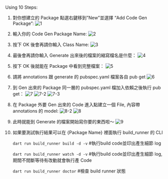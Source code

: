 Using 10 Steps:

1. 對你想建立的 Package 點選右鍵移到”New”並選擇 “Add Code Gen Package”:
![1](https://github.com/oscarhuang790512/CodeGenTemplateDart/assets/155708077/769d3428-ac32-4b23-808d-dd97dd989868)

2. 輸入你的 Code Gen Package Name:
![2](https://github.com/oscarhuang790512/CodeGenTemplateDart/assets/155708077/3376ce37-937c-4890-9735-b88e81c1485d)

3. 按下 OK 後會再請你輸入 Class Name:
![3](https://github.com/oscarhuang790512/CodeGenTemplateDart/assets/155708077/9a3df582-5df7-4ce0-bfb5-40cbefb1a5f0)

4. 最後會再請你輸入 Generate 出來後的檔案的縮寫檔名是什麼：
![4](https://github.com/oscarhuang790512/CodeGenTemplateDart/assets/155708077/b6f809f6-39e6-494b-829d-28695cae960a)

5. 按下 OK 後就能在 Package 中看到完整檔案：
![5](https://github.com/oscarhuang790512/CodeGenTemplateDart/assets/155708077/ebdc1887-d036-47b1-bd7a-1cb8b12f753c)

6. 請將 annotations 跟 generate 的 pubspec.yaml 檔案各自 pub get
![6](https://github.com/oscarhuang790512/CodeGenTemplateDart/assets/155708077/d9c78201-acf1-4268-beb2-e7a2e079823e)

7. 到 Gen 出來的 Package 同一層的 pubspec.yaml 檔加入依賴之後執行 pub get：
![7](https://github.com/oscarhuang790512/CodeGenTemplateDart/assets/155708077/56bd2548-7926-4d40-b292-605b53a12a12)
![7-2](https://github.com/oscarhuang790512/CodeGenTemplateDart/assets/155708077/b6e7b55d-38cb-4dd6-83fd-c91957bd6107)
![7-3](https://github.com/oscarhuang790512/CodeGenTemplateDart/assets/155708077/3984c7c6-170d-429a-9e03-4479644f7d3a)

8. 在 Package 外要 Gen 出來的 Code 進入點建立一個 File, 內容帶 annotations 的 model:
![8-2](https://github.com/oscarhuang790512/CodeGenTemplateDart/assets/155708077/12800fd3-a143-4d3f-ab94-6c7aa1e66b4c)
![8](https://github.com/oscarhuang790512/CodeGenTemplateDart/assets/155708077/2ca29d6a-c3c7-41b7-89a6-76776cd2ed90)


9. 此時就能到 Generate 的檔案開始寫你要的東西啦～
![9](https://github.com/oscarhuang790512/CodeGenTemplateDart/assets/155708077/0ae78127-03f3-432d-a503-a6a5a9612ac9)

10. 如果要測試執行結果可以在 {Package Name} 裡面執行 build_runner 的 CLI

    <code>dart run build_runner build -d -v</code>  #執行build code並印出產生細節 log

    <code>dart run build_runner watch -d -v</code>  #執行build code並印出產生細節 log, 期間不間斷等待有改動就會執行產 Code

    <code>dart run build_runner doctor</code>       #檢查 build runner 狀態
